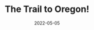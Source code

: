 ---
title: The Trail to Oregon!
slug: trail-oregon
subheader: 'book by Jeff Blim, Nick Lang, and Matt Lang, music by Jeff Blim

  directed by Reese Klemm and Julia Fennell

  Spring 2022'
description: 'Based on the Oregon Trail computer game that we all grew up with and loved. <em>The Trail to Oregon</em> follows a family of five as they make their way from Missouri to Oregon in 1848. From starvation to bandits to dysentery, the family endures all of these challenges in hopes of a better life in Oregon.'
#vimeo_link: https://player.vimeo.com/video/716090974
roles:
  Cast:
  - name: Tanaka Nemarundwe
    role: Mother
    bio: is a first-year Political Science and Economics double major. This is her first show with UT, however some of her favorite pre-college theater shows that she has been a part of were *Once On This Island*, *Les Miserables*, and *Freaky Friday*. 
  - name: Grey Moszkowski
    role: Father
    bio: is a fourth-year Political Science major in the College. With UT, he has previously worked on *Grenadine* (various roles). Outside of UT, he has performed in *Cabaret* (Ernst Ludwig), *Spring Awakening* (Adults), *The Drowsy Chaperone* (Aldolpho), *The Music Man* (Ensemble/Quartet u/s), *Rent* (Ensemble), and other works, both established and original. He also has experience in short films. Grey is excited to close out his college career with the cast and crew of TTO!
  - name: Gwendolyn Laub
    role: Son
    bio: is a second-year double majoring in Theater and Performance Studies and Gender and Sexuality Studies. This is Gwen's first UT show, but you may have seen her performing with the improv group Off-Off Campus! Some of her favorite previous roles have been Agnes in *She Kills Monsters* and Katherine in *Newsies*. Gwen would like to thank her family for always supporting her and the cast and crew of TTO for being so welcoming and creating an amazing show! She hopes you enjoy it and fully believe that this twenty year old girl is a seven year old boy.
  - name: Lillian McHugh
    role: Daughter
    bio: "is a second-year Biological Sciences major with a Visual Arts minor. She has previously been involved with UT's staged readings and a virtual monologue series by the Dean's Men. She can't wait to introduce her new script, \"DARLA: The Untold Story of a Western Barmaid\", to the masses."
  - name: Harry Franklin
    role: McDoon et al.
    bio: is a second-year Public Policy major. He has previously performed at the University in *Original Sin* (Simon) and *Love's Labour's Lost* (Don Armado). When not doing theatre, Harry enjoys a cappella, tap dancing, and joggling. He would like to thank the amazing cast and crew for a fantastic experience these past four months!
  - name: Jefferson Lind
    role: Grandpa/Cletus
    bio: is a second-year Economics and Psychology major (sorry). This is his first show with UT, although he's a prolific entertainer. In his spare time, he enjoys doing schoolwork, his job at the CLI, and work in Student Government (sorry again). Lind would like to dedicate this performance to all of the grandfathers in the audience. This one's for you.
  - name: Josh Winston
    role: Understudy - Men
    bio: is a first-year prospective Near Eastern Languages and Civilizations major. He's been doing theater since middle school, but this is his first official show here at UChicago! He hopes that you all enjoy taking your wagon party down the trail to Oregon!
  - name: Caroline Lopez
    role: Understudy - Mother
    bio: is a first-year Chemistry major. She is thrilled to be part of her first UT show and would like to thank the cast and crew for creating such a fun and welcoming environment and working so hard to put up this hysterical show.  
  - name: Kaleigh Perez
    role: Understudy - Kids
    bio: is a first-year Anthropology and Art History major. This is her first show with UT, but you might have seen her at several open mics around campus. She would like to thank the cast, crew, and directors for being so welcoming and wonderful in the past few months as the show came together. 
  Band:
  - name: Davis Cook
    role: Guitarist
    bio: is a third-year English major. This is his first time playing for a theater band.
  - name: Hayden Cremen
    role: Drummer
    bio: is a second-year History and Cinema and Media Studies major.
  - name: Abby Kanes
    role: Bass
    bio: is a first-year TAPS and Business Economics major. In UT she performed in the *The Heirs* Workshop (Aveline) in Fall 2021 and the TAPS show *Amazons and their Men* (The Frau) and this quarter she is the lead props designer on *Scientific Method*. She has played in pit orchestras at her performing arts summer camp and is thrilled to perform bass in UT as well. She is also a member of UT Committee. 
  - name: Elena Gill
    role: Pianist
    bio: is a second-year Public Policy and Linguistics major. She has previously worked on *Yivdak* (Music Composition/Direction) and *Love's Labour's Lost* (Assistant Sound Designer). In high school, she played Keyboard 1 in the pit for *RENT*, *Chicago*, and *Sister Act*.
  - name: Owen Dominguez
    role: Pianist
    bio: is a first-year biology and music double major. This is her first show with UT. In the wild you can find her researching frogs, composing music, and preaching the good word of octopuses.
  Production Staff:
  - name: Reese Klemm
    role: Co-Director/Choreographer
    bio:  is a third-year Economics major and French minor (anticipated French and Cinema double-minor). Her previous credits include working as Assistant Production Manager (*The Winter's Tale*, Fall 2019), Assistant Director (*The Old Man and The Old Moon*, Winter 2020), a handful of writing/directing credits from Theater[24], and two seasons of UT Committee. She is incredibly excited to make an example of Committee's first cross-quarter show and introduce UChicago to StarKid Productions, the company responsible for this unhinged musical!  
  - name: Julia Fennell
    role: Co-Director
  - name: Guilherme Galhardo
    role: Vocal Director
    bio: is a third-year Comparative Human Development major and Math minor. This is their first show with UT, and he's very grateful for the opportunity to work with fellow directors Julia Fennell and Reese Klemm. Gui has had so much fun bringing the score to life alongside the actors and instrumentalists, and would especially like to thank music director Sophie Hachten and pianist Elena Gill. He hopes you enjoy the show as much as he has, and they can't wait to see all the actors' hard work pay off!
  - name: Sophie Hachten
    role: Music Director
  - name: Ruhi Sah
    role: Production Manager
    bio: is a fourth-year in the College. She has previously worked as Assistant Production Manager on *Waiting for Godot*, and she is enthusiastic about all things StarKid!
  - name: Ariana Baginski
    role: Calling Stage Manager
    bio: is a third-year Molecular Engineering major on the Bioengineering track and a TAPS minor. She has previously worked on *The Winter's Tale* (Assistant Scenic Designer), *The Old Man and the Old Moon* (Assistant Scenic Designer), and *My H8 Letter to the Gr8 American Theater* (Assistant Sound Designer). She would like to thank her co-SM, Danielle, and the wonderful ASMs, Daniel and Emma, for sharing the workload of getting this show on its feet and for bringing fun into every rehearsal moment.
  - name: Danielle Yablonovskiy
    role: Deck Stage Manager
    bio: "is a second-year Economics and Psychology major. She has previously worked on *Welcome Back to My Channel* (Assistant Stage Manager) and *Ah Wing and the Automaton Eagle: Fall Workshop* (Stage Manager). She would like to thank Ariana for being the best co-SM ever and the rest of the cast and crew of *The Trail to Oregon* for making her first UChicago musical an unforgettable experience!"
  - name: Eleni Lefakis
    role: Dramaturg/Assistant Director
    bio: is a first-year TAPS and Data Science major. *The Trail to Oregon!* is her second UT mainstage, the first being *The Heirs* (Stage Manager). She is currently a member of UT committee and an honorary member of Commedia Dell'Arte (Stage Manager). She is forever grateful to the cast and crew of this show for putting up with her ballet-inspired choreography and teaching her that the American Bison is not, in fact, extinct!
  - name: Thomas Nielsen
    role: Scenic Designer
    bio: is a third-year Computer Science and Creative Writing major. You might've seen her previous work in *Love's Labour's Lost*. She'd like to thank everyone who helped realize the set that was only on paper just a few months ago!
  - name: Carolyn Johansen
    role: Costume Designer
    bio: is a third-year Economics and Data Science major. She has previously worked on *Original Sin* (Costume Designer) and *Love's Labour's Lost* (Costume Designer). 
  - name: Daisy Marshall
    role: Props Designer
    bio: is a second-year Sociology major and Media, Arts, and Design minor. He previously designed for *Original Sin* (Lighting Designer) and the *Ah Wing and the Automaton Eagle* workshop (Props Designer). His work this time around included buying nerf weapons with school funds, sliding in with goofy online purchases right under the wire, and putting too many lobster .pngs on illegal tender. He's incredibly grateful to the whole cast and crew for this opportunity.
  - name: June Villers
    role: Sound Designer
    bio: is a third-year English and Creative Writing major. She has previously worked on *The Winter's Tale* (Sound Designer), *The Old Man and the Old Moon* (Sound Designer), and *The Heirs* (Lighting Designer), among others. She thinks they should make a musical about Cool Math Games next.
  - name: Amelia Simonoff
    role: Lighting Designer
    bio: is a fourth-year Neuroscience and Music double major, as well as on the pre-med track. In the past, she did camera work for 86th Annual, as well as lighting design for *Fields of Asphodel* and *Ah Wing and the Automaton Eagle*. She hopes that you choose good names.
  - name: Emma Edwards
    role: Assistant Stage Manager
  - name: Daniel Arad
    role: Assistant Stage Manager
  - name: Gwendolyn Laub
    role: Assistant Choreographer
  - name: Tanya Cukierman
    role: Assistant Dramaturg
  - name: Nora Schultz
    role: Assistant Scenic Designer
    bio: is a second-year English and Gender and Sexuality Studies major. She has previously appeared in *Love's Labour's Lost* (Dumaine/Forester), has both acted in and curated multiple Theater[24]s, and is currently serving as the Arts Chair of the Dean's Men. Most importantly, they have actually successfully completed the original Oregon Trail computer game once before, but they don't remember how they did it, so don't ask them for tips!
  - name: Karinn Sytsma
    role: Assistant Scenic Designer
  - name: Eli Wiener
    role: Assistant Costume Designer
    bio: is a first-year Neuroscience and Biological Sciences major. This is their first (but hopefully not last!) show with University Theater. Outside of the costume shop or classes, you can find them dancing with UBallet, putting enzymes in tiny tubes in lab, or speaking to the many benefits of a Harper Café iced chai. 
  - name: Honor Torrance
    role: Assistant Costume Designer
  - name: Asia Quizon-Colquitt
    role: Assistant Costume Designer
    bio: is a second-year double majoring in East Asian Languages and Civilizations and Visual Arts. This is her first time being involved in a theatrical production. 
  - name: Allegra Hatem
    role: Props Mentor
  - name: Sophia Balabanova
    role: Assistant Sound Designer
  - name: Maya Doyle
    role: Assistant Lighting Designer
  - name: Sophia Pegues
    role: Assistant Lighting Designer
    bio: is a third-year Psychology and Business Economics major at the College.
  - name: Carolyn Heinzer
    role: Assistant Lighting Designer
    bio: is a first-year Computer Science and English major. They have previously written for Theater[24] in Fall and Spring quarter (“Disney World Is Not for Zombies”, “Urine Trouble”) and participated in staged readings. 
  - name: Alex Korfhage
    role: Assistant Lighting Designer
  - name: Isaiah Zwick-Schachter
    role: Master Electrician
  - name: Layla Lukaj
    role: Committee Liaison
  - name: Gigi Hancock
    role: Tech Staff Liaison
layout: show-info
quarter: spring
year: 2022
season: 2021-2022 Shows
date: 2022-05-05

---